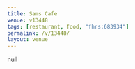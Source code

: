 ```yaml
---
title: Sams Cafe
venue: v13448
tags: [restaurant, food, "fhrs:683934"]
permalink: /v/13448/
layout: venue
---
```

null